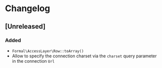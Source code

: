 # Changelog

## [Unreleased]

### Added

- `Formal\AccessLayer\Row::toArray()`
- Allow to specify the connection charset via the `charset` query parameter in the connection `Url`
